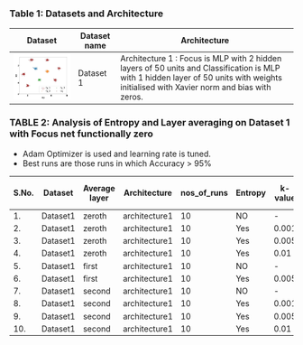 ### Table 1: Datasets and Architecture
| Dataset | Dataset name | Architecture |
|---------|--------------|---------------|
|<img src= ./plots/dataset1.JPG width="300"> | Dataset 1 | Architecture 1 : Focus is MLP with 2 hidden layers of 50 units and Classification is MLP with 1 hidden layer of 50 units with weights initialised with Xavier norm and bias with zeros. |

<!-- 
### TABLE 2:  Analysis of Entropy and Layer averaging 

- Adam Optimizer is used and learning rate is tuned.
- Best runs are those runs in which FTPT > 95%

|S.No.| Dataset | Average layer | Architecture | nos_of_runs | Entropy | k-value | LR | avg Acc | avg FTPT | best runs | avg best Acc | avg best FTPT | 
|-----|----|---------------|--------------|-------------|---------|--------|--------|----------|-----------|--------------|---------------|-------------|
| 1.  |Dataset1 | zeroth  | architecture1 | 20 | NO    | -     | 0.001 | 99.98 | 87.02 | 6  | 100   | 100   |
| 2.  |Dataset1 | zeroth  | architecture1 | 20 | Yes   | 0.001 | 0.001 | 99.99 | 89.68 | 9  | 100   | 100   |
| 3.  |Dataset1 | zeroth  | architecture1 | 20 | Yes   | 0.005 | 0.001 | 90.73 | 82.93 | 15 | 100   | 100   |
| 4.  |Dataset1 | first   | architecture1 | 20 | NO    | -     | 0.001 | 99.90 | 73.79 | 0  | -     | -     |
| 5.  |Dataset1 | first   | architecture1 | 20 | Yes   | 0.001 | 0.001 | 99.99 | 85.70 | 9  | 99.99 | 97.65 |
| 6.  |Dataset1 | first   | architecture1 | 20 | Yes   | 0.005 | 0.001 | 99.99 | 85.62 | 8  | 99.99 | 99.98 |
| 7.  |Dataset1 | second  | architecture1 | 20 | NO    | -     | 0.001 | 99.85 | 74.40 | 1  | 99.83 | 96.03 |
| 8.  |Dataset1 | second  | architecture1 | 20 | Yes   | 0.001 | 0.001 | 99.99 | 78.01 | 2  | 99.99 | 99.23 |
| 9.  |Dataset1 | second  | architecture1 | 20 | Yes   | 0.005 | 0.001 | 100   | 82.59 | 7  | 100   | 100   | -->


### TABLE 2:  Analysis of Entropy and Layer averaging on Dataset 1 with Focus net functionally zero

- Adam Optimizer is used and learning rate is tuned.
- Best runs are those runs in which Accuracy > 95%

|S.No.| Dataset | Average layer | Architecture | nos_of_runs | Entropy | k-value | LR | avg Acc | avg FTPT | best runs | avg best Acc | avg best FTPT | 
|-----|----|---------------|--------------|-------------|---------|--------|--------|----------|-----------|--------------|---------------|-------------|
| 1.  |Dataset1 | zeroth  | architecture1 | 10 | NO    | -     | 0.001 | 98.89 | 78.34 | 10  | 98.89 | 78.34 |
| 2.  |Dataset1 | zeroth  | architecture1 | 10 | Yes   | 0.001 | 0.001 | 91.93 | 66.31 | 9  | 98.14  | 73.43   |
| 3.  |Dataset1 | zeroth  | architecture1 | 10 | Yes   | 0.005 | 0.001 | 92.48 | 65.95 | 9  | 98.75  | 73.03   |
| 4.  |Dataset1 | zeroth  | architecture1 | 10 | Yes   | 0.01  | 0.001 | 92.44 | 69.83 | 9  | 98.63  | 77.35   |
| 5.  |Dataset1 | first   | architecture1 | 10 | NO    | -     | 0.001 | 99.64 | 78.68 | 10  | 99.64 | 78.68 |
| 6.  |Dataset1 | first   | architecture1 | 10 | Yes   | 0.005 | 0.001 | 99.67 | 82.43 | 10  | 99.67 | 82.43 |
| 7.  |Dataset1 | second  | architecture1 | 10 | NO    | -     | 0.001 | 99.68 | 85.95 | 10  | 99.68 | 85.95 |
| 8.  |Dataset1 | second  | architecture1 | 10 | Yes   | 0.001 | 0.001 | 97.71 | 86.63 | 10  | 97.71 | 86.63 |
| 9.  |Dataset1 | second  | architecture1 | 10 | Yes   | 0.005 | 0.001 | 99.85  | 87.32 | 10  | 99.85  | 87.32 |
| 10.  |Dataset1 | second  | architecture1 | 10 | Yes   | 0.01  | 0.001 | 99.92  | 88.13 | 10  | 99.92  | 88.13 |




























